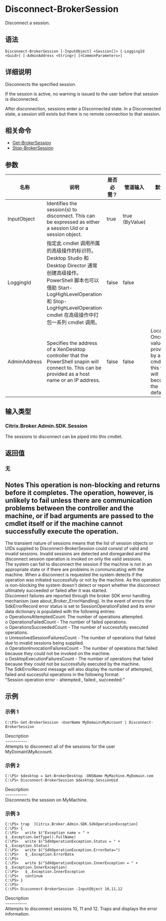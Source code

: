 # Disconnect-BrokerSession

Disconnect a session.

## 语法

    Disconnect-BrokerSession [-InputObject] <Session[]> [-LoggingId <Guid>] [-AdminAddress <String>] [<CommonParameters>]
    

## 详细说明

Disconnects the specified session.

If the session is active, no warning is issued to the user before that session is disconnected.

After disconnection, sessions enter a Disconnected state. In a Disconnected state, a session still exists but there is no remote connection to that session.

## 相关命令

- [Get-BrokerSession](Get-BrokerSession.html)
- [Stop-BrokerSession](Stop-BrokerSession.html)

## 参数

| 名称           | 说明                                                                                                                                                                              | 是否必需？ | 管道输入           | 默认值                                                                                    |
| ------------ | ------------------------------------------------------------------------------------------------------------------------------------------------------------------------------- | ----- | -------------- | -------------------------------------------------------------------------------------- |
| InputObject  | Identifies the session(s) to disconnect. This can be expressed as either a session Uid or a session object.                                                                     | true  | true (ByValue) |                                                                                        |
| LoggingId    | 指定此 cmdlet 调用所属的高级操作的标识符。 Desktop Studio 和 Desktop Director 通常创建高级操作。 PowerShell 脚本也可以借助 Start-LogHighLevelOperation 和 Stop-LogHighLevelOperation cmdlet 在高级操作中打包一系列 cmdlet 调用。 | false | false          |                                                                                        |
| AdminAddress | Specifies the address of a XenDesktop controller that the PowerShell snapin will connect to. This can be provided as a host name or an IP address.                              | false | false          | Localhost. Once a value is provided by any cmdlet, this value will become the default. |

## 输入类型

### Citrix.Broker.Admin.SDK.Session

The sessions to disconnect can be piped into this cmdlet.

## 返回值

### 无

## Notes This operation is non-blocking and returns before it completes. The operation, however, is unlikely to fail unless there are communication problems between the controller and the machine, or if bad arguments are passed to the cmdlet itself or if the machine cannot successfully execute the operation.  
The transient nature of sessions means that the list of session objects or UIDs supplied to Disconnect-BrokerSession could consist of valid and invalid sessions. Invalid sessions are detected and disregarded and the disconnect session operation is invoked on only the valid sessions.  
The system can fail to disconnect the session if the machine is not in an appropriate state or if there are problems in communicating with the machine. When a disconnect is requested the system detects if the operation was initiated successfully or not by the machine. As this operation is non-blocking the system doesn't detect or report whether the disconnect ultimately succeeded or failed after it was started.  
Disconnect failures are reported through the broker SDK error handling mechanism (see about_Broker_ErrorHandling). In the event of errors the SdkErrorRecord error status is set to SessionOperationFailed and its error data dictionary is populated with the following entries:  
o OperationsAttemptedCount: The number of operations attempted.  
o OperationsFailedCount - The number of failed operations.  
o OperationsSucceededCount - The number of successfully executed operations.  
o UnresolvedSessionFailuresCount - The number of operations that failed due to invalid sessions being supplied.  
o OperationInvocationFailuresCount - The number of operations that failed because they could not be invoked on the machine.  
o DesktopExecutionFailuresCount - The number of operations that failed because they could not be successfully executed by the machine.  
The SdkErrorRecord message will also display the number of attempted, failed and successful operations in the following format:  
"Session operation error - attempted:<operationsattemptedcount>, failed:<operationsfailedcount>, succeeded:<operationssucceededcount>"

## 示例

### 示例 1

    C:\PS> Get-BrokerSession -UserName MyDomain\MyAccount | Disconnect-BrokerSession
    

Description  
\---\---\-----  
Attempts to disconnect all of the sessions for the user MyDomain\MyAccount.

### 示例 2

    C:\PS> $desktop = Get-BrokerDesktop -DNSName MyMachine.MyDomain.com
    C:\PS> Disconnect-BrokerSession $desktop.SessionUid
    

Description  
\---\---\-----  
Disconnects the session on MyMachine.

### 示例 3

    C:\PS> trap  [Citrix.Broker.Admin.SDK.SdkOperationException]
    C:\PS> {
    C:\PS>   write $("Exception name = " + $_.Exception.GetType().FullName)
    C:\PS>   write $("SdkOperationException.Status = " + $_.Exception.Status)
    C:\PS>   write $("SdkOperationException.ErrorData=")
    C:\PS>   $_.Exception.ErrorData
    C:\PS>
    C:\PS>   write $("SdkOperationException.InnerException = " + $_.Exception.InnerException)
    C:\PS>   $_.Exception.InnerException
    C:\PS>   continue
    C:\PS> }
    C:\PS>
    C:\PS> Disconnect-BrokerSession -InputObject 10,11,12
    

Description  
\---\---\-----  
Attempts to disconnect sessions 10, 11 and 12. Traps and displays the error information.